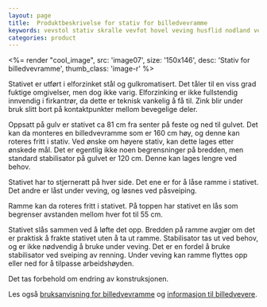 ```yaml
---
layout: page
title:  Produktbeskrivelse for stativ for billedvevramme
keywords: vevstol stativ skralle vevfot hovel veving husflid nodland vev produksjon
categories: product
---
```


<%= render "cool_image",
  src: 'image07',
  size: '150x146',
  desc: 'Stativ for billedvevramme',
  thumb_class: 'image-r' %>

<p class="block">
  Stativet er utført i elforzinket stål og gulkromatisert.
  Det tåler til en viss grad fuktige omgivelser, men dog ikke varig.
  Elforzinking er ikke fullstendig innvendig i firkantrør,
  da dette er teknisk vankelig å få til.
  Zink blir under bruk slitt bort på kontaktpunkter mellom bevegelige deler.
</p>

<p class="block">
  Oppsatt på gulv er stativet ca 81 cm fra senter på feste og ned til gulvet.
  Det kan da monteres en billedvevramme som er 160 cm høy,
  og denne kan roteres fritt i stativ.
  Ved ønske om høyere stativ, kan dette lages etter ønskede mål.
  Det er egentlig ikke noen begrensninger på bredden,
  men standard stabilisator på gulvet er 120 cm.
  Denne kan lages lengre ved behov.
</p>

<p class="block">
  Stativet har to stjerneratt på hver side.
  Det ene er for å låse ramme i stativet.
  Det andre er låst under veving, og løsnes ved påsveiping.
</p>

<p class="block">
  Ramme kan da roteres fritt i stativet.
  På toppen har stativet en lås som begrenser
  avstanden mellom hver fot til 55 cm.
</p>

<p class="block">
  Stativet slås sammen ved å løfte det opp.
  Bredden på ramme avgjør om det er praktisk
  å frakte stativet uten å ta ut ramme.
  Stabilisator tas ut ved behov, og er ikke nødvendig å bruke under veving.
  Det er en fordel å bruke stabilisator ved sveiping av renning.
  Under veving kan ramme flyttes opp eller ned for å tilpasse arbeidshøyden.
</p>

<p class="block">
  Det tas forbehold om endring av konstruksjonen.
</p>

<p class="block">
  Les også
  <a href="<%= relative_url 'bruksanvisning_billedvevramme' %>">bruksanvisning for billedvevramme</a>
  og
  <a href="<%= relative_url 'info_billedvevere' %>">informasjon til billedvevere</a>.
</p>
